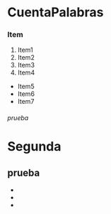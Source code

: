 # CuentaPalabras
### Item

1. Item1
1. Item2
1. Item3
1. Item4
-  Item5
-  Item6
-  Item7

###### prueba 
# Segunda
## prueba
-
-
-


